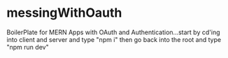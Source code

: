 # messingWithOauth
BoilerPlate for MERN Apps with OAuth and Authentication...start by cd'ing into client and server and type "npm i" then go back into the root and type "npm run dev"
